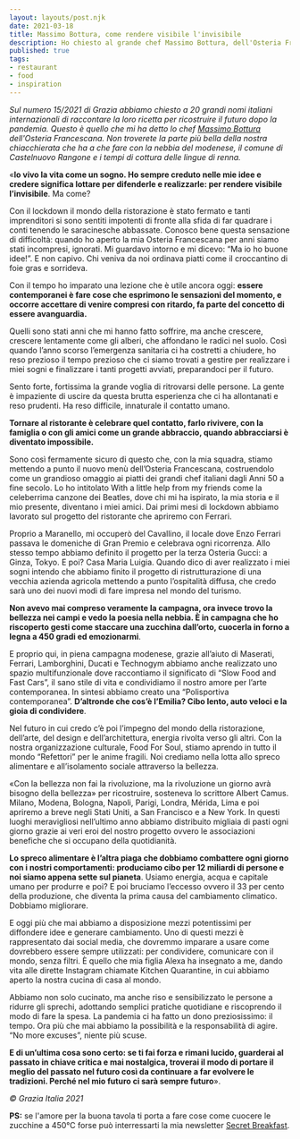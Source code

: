 ```yaml
---
layout: layouts/post.njk
date: 2021-03-18
title: Massimo Bottura, come rendere visibile l'invisibile
description: Ho chiesto al grande chef Massimo Bottura, dell'Osteria Francescana di Modena, come potremo rinascere dopo la pandemia. Questo è ciò che mi ha detto.
published: true
tags:
- restaurant
- food
- inspiration
---
```


*Sul numero 15/2021 di Grazia abbiamo chiesto a 20 grandi nomi italiani internazionali di raccontare la loro ricetta per ricostruire il futuro dopo la pandemia. 
Questo è quello che mi ha detto lo chef [Massimo Bottura](https://osteriafrancescana.it) dell'Osteria Francescana. Non troverete la parte più bella della nostra chiacchierata che ha a che fare con la nebbia del modenese, il comune di Castelnuovo Rangone e i tempi di cottura delle lingue di renna.*


«**Io vivo la vita come un sogno. Ho sempre creduto nelle mie idee e credere significa lottare per difenderle e realizzarle: per rendere visibile l’invisibile**. Ma come? 

Con il lockdown il mondo della ristorazione è stato fermato e tanti imprenditori si sono sentiti impotenti di fronte alla sfida di far quadrare i conti tenendo le saracinesche abbassate. Conosco bene questa sensazione di difficoltà: quando ho aperto la mia Osteria Francescana per anni siamo stati incompresi, ignorati. Mi guardavo intorno e mi dicevo: “Ma io ho buone idee!”. E non capivo. Chi veniva da noi ordinava piatti come il croccantino di foie gras e sorrideva.

Con il tempo ho imparato una lezione che è utile ancora oggi: **essere contemporanei è fare cose che esprimono le sensazioni del momento, e occorre accettare di venire compresi con ritardo, fa parte del concetto di essere avanguardia.** 

Quelli sono stati anni che mi hanno fatto soffrire, ma anche crescere, crescere lentamente come gli alberi, che affondano le radici nel suolo. Così quando l’anno scorso l’emergenza sanitaria ci ha costretti a chiudere, ho reso prezioso il tempo prezioso che ci siamo trovati a gestire per realizzare i miei sogni e finalizzare i tanti progetti avviati, preparandoci per il futuro.

Sento forte, fortissima la grande voglia di ritrovarsi delle persone. La gente è impaziente di uscire da questa brutta esperienza che ci ha allontanati e reso prudenti. Ha reso difficile, innaturale il contatto umano. 

**Tornare al ristorante è celebrare quel contatto, farlo rivivere, con la famiglia o con gli amici come un grande abbraccio, quando abbracciarsi è diventato impossibile.** 

Sono così fermamente sicuro di questo che, con la mia squadra, stiamo mettendo a punto il nuovo menù dell’Osteria Francescana, costruendolo come un grandioso omaggio ai piatti dei grandi chef italiani dagli Anni 50 a fine secolo. Lo ho intitolato With a little help from my friends come la celeberrima canzone dei Beatles, dove chi mi ha ispirato, la mia storia e il mio presente, diventano i miei amici. Dai primi mesi di lockdown abbiamo lavorato sul progetto del ristorante che apriremo con Ferrari. 

Proprio a Maranello, mi occuperò del Cavallino, il locale dove Enzo Ferrari passava le domeniche di Gran Premio e celebrava ogni ricorrenza. Allo stesso tempo abbiamo definito il progetto per la terza Osteria Gucci: a Ginza, Tokyo. E poi? Casa Maria Luigia. Quando dico di aver realizzato i miei sogni intendo che abbiamo finito il progetto di ristrutturazione di una vecchia azienda agricola mettendo a punto l’ospitalità diffusa, che credo sarà uno dei nuovi modi di fare impresa nel mondo del turismo. 

**Non avevo mai compreso veramente la campagna, ora invece trovo la bellezza nei campi e vedo la poesia nella nebbia. È in campagna che ho riscoperto gesti come staccare una zucchina dall’orto, cuocerla in forno a legna a 450 gradi ed emozionarmi**. 

E proprio qui, in piena campagna modenese, grazie all’aiuto di Maserati, Ferrari, Lamborghini, Ducati e Technogym abbiamo anche realizzato uno spazio multifunzionale dove raccontiamo il significato di “Slow Food and Fast Cars”, il sano stile di vita e condividiamo il nostro amore per l’arte contemporanea. In sintesi abbiamo creato una “Polisportiva contemporanea”. **D’altronde che cos’è l’Emilia? Cibo lento, auto veloci e la gioia di condividere**.

Nel futuro in cui credo c’è poi l’impegno del mondo della ristorazione, dell’arte, del design e dell’architettura, energia rivolta verso gli altri. Con la nostra organizzazione culturale, Food For Soul, stiamo aprendo in tutto il mondo “Refettori” per le anime fragili. Noi crediamo nella lotta allo spreco alimentare e all’isolamento sociale attraverso la bellezza. 

«Con la bellezza non fai la rivoluzione, ma la rivoluzione un giorno avrà bisogno della bellezza» per ricostruire, sosteneva lo scrittore Albert Camus. Milano, Modena, Bologna, Napoli, Parigi, Londra, Mérida, Lima e poi apriremo a breve negli Stati Uniti, a San Francisco e a New York. In questi luoghi meravigliosi nell’ultimo anno abbiamo distribuito migliaia di pasti ogni giorno grazie ai veri eroi del nostro progetto ovvero le associazioni benefiche che si occupano della quotidianità.

**Lo spreco alimentare è l’altra piaga che dobbiamo combattere ogni giorno con i nostri comportamenti: produciamo cibo per 12 miliardi di persone e noi siamo appena sette sul pianeta**. Usiamo energia, acqua e capitale umano per produrre e poi? E poi bruciamo l’eccesso ovvero il 33 per cento della produzione, che diventa la prima causa del cambiamento climatico. Dobbiamo migliorare. 

E oggi più che mai abbiamo a disposizione mezzi potentissimi per diffondere idee e generare cambiamento. Uno di questi mezzi è rappresentato dai social media, che dovremmo imparare a usare come dovrebbero essere sempre utilizzati: per condividere, comunicare con il mondo, senza filtri. È quello che mia figlia Alexa ha insegnato a me, dando vita alle dirette Instagram chiamate Kitchen Quarantine, in cui abbiamo aperto la nostra cucina di casa al mondo. 

Abbiamo non solo cucinato, ma anche riso e sensibilizzato le persone a ridurre gli sprechi, adottando semplici pratiche quotidiane e riscoprendo il modo di fare la spesa. La pandemia ci ha fatto un dono preziosissimo: il tempo. Ora più che mai abbiamo la possibilità e la responsabilità di agire. “No more excuses”, niente più scuse. 

**E di un’ultima cosa sono certo: se ti fai forza e rimani lucido, guarderai al passato in chiave critica e mai nostalgica, troverai il modo di portare il meglio del passato nel futuro così da continuare a far evolvere le tradizioni. Perché nel mio futuro ci sarà sempre futuro**». 

*© Grazia Italia 2021*


**PS:** se l'amore per la buona tavola ti porta a fare cose come cuocere le zucchine a 450°C forse può interressarti la mia newsletter [Secret Breakfast](https://secretbreakfast.club).